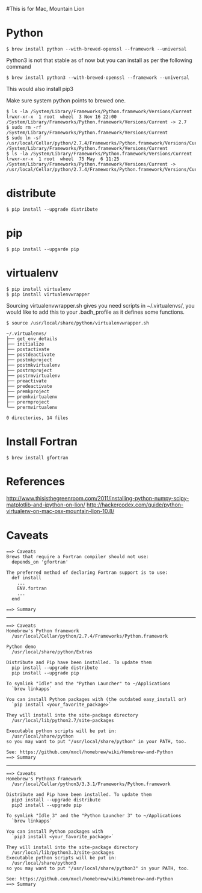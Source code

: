 #This is for Mac, Mountain Lion

Python
===
    $ brew install python --with-brewed-openssl --framework --universal

Python3 is not that stable as of now but you can install as per the following command

    $ brew install python3 --with-brewed-openssl --framework --universal

This would also install pip3

Make sure system python points to brewed one.

    $ ls -la /System/Library/Frameworks/Python.framework/Versions/Current
    lrwxr-xr-x  1 root  wheel  3 Nov 16 22:00 /System/Library/Frameworks/Python.framework/Versions/Current -> 2.7
    $ sudo rm -rf /System/Library/Frameworks/Python.framework/Versions/Current
    $ sudo ln -sf /usr/local/Cellar/python/2.7.4/Frameworks/Python.framework/Versions/Current /System/Library/Frameworks/Python.framework/Versions/Current 
    $ ls -la /System/Library/Frameworks/Python.framework/Versions/Current
    lrwxr-xr-x  1 root  wheel  75 May  6 11:25 /System/Library/Frameworks/Python.framework/Versions/Current -> /usr/local/Cellar/python/2.7.4/Frameworks/Python.framework/Versions/Current

distribute
===
    $ pip install --upgrade distribute

pip
===
    $ pip install --upgarde pip

virtualenv
===
    $ pip install virtualenv
    $ pip install virtualenvwrapper

Sourcing virtualenvwrapper.sh gives you need scripts in ~/.virtualenvs/, you would like to add this to your .badh_profile as it defines some functions.

    $ source /usr/local/share/python/virtualenvwrapper.sh

    ~/.virtualenvs/
    ├── get_env_details
    ├── initialize
    ├── postactivate
    ├── postdeactivate
    ├── postmkproject
    ├── postmkvirtualenv
    ├── postrmproject
    ├── postrmvirtualenv
    ├── preactivate
    ├── predeactivate
    ├── premkproject
    ├── premkvirtualenv
    ├── prermproject
    └── prermvirtualenv
    
    0 directories, 14 files

Install Fortran
===

    $ brew install gfortran


References
===

http://www.thisisthegreenroom.com/2011/installing-python-numpy-scipy-matplotlib-and-ipython-on-lion/
http://hackercodex.com/guide/python-virtualenv-on-mac-osx-mountain-lion-10.8/

Caveats
===

    ==> Caveats
    Brews that require a Fortran compiler should not use:
      depends_on 'gfortran'
    
    The preferred method of declaring Fortran support is to use:
      def install
        ...
        ENV.fortran
        ...
      end
    
    ==> Summary

---

    ==> Caveats
    Homebrew's Python framework
      /usr/local/Cellar/python/2.7.4/Frameworks/Python.framework
    
    Python demo
      /usr/local/share/python/Extras
    
    Distribute and Pip have been installed. To update them
      pip install --upgrade distribute
      pip install --upgrade pip
    
    To symlink "Idle" and the "Python Launcher" to ~/Applications
      `brew linkapps`
    
    You can install Python packages with (the outdated easy_install or)
      `pip install <your_favorite_package>`
    
    They will install into the site-package directory
      /usr/local/lib/python2.7/site-packages
    
    Executable python scripts will be put in:
      /usr/local/share/python
    so you may want to put "/usr/local/share/python" in your PATH, too.
    
    See: https://github.com/mxcl/homebrew/wiki/Homebrew-and-Python
    ==> Summary


---


    ==> Caveats
    Homebrew's Python3 framework
      /usr/local/Cellar/python3/3.3.1/Frameworks/Python.framework
    
    Distribute and Pip have been installed. To update them
      pip3 install --upgrade distribute
      pip3 install --upgrade pip
    
    To symlink "Idle 3" and the "Python Launcher 3" to ~/Applications
      `brew linkapps`
    
    You can install Python packages with
      `pip3 install <your_favorite_package>`
    
    They will install into the site-package directory
      /usr/local/lib/python3.3/site-packages
    Executable python scripts will be put in:
      /usr/local/share/python3
    so you may want to put "/usr/local/share/python3" in your PATH, too.
    
    See: https://github.com/mxcl/homebrew/wiki/Homebrew-and-Python
    ==> Summary

